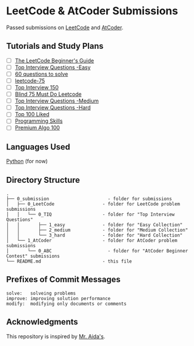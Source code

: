 # LeetCode & AtCoder Submissions
Passed submissions on [LeetCode](https://leetcode.com/) and [AtCoder](https://atcoder.jp/).

## Tutorials and Study Plans
 - [ ] [The LeetCode Beginner's Guide](https://leetcode.com/explore/featured/card/the-leetcode-beginners-guide/)
 - [ ] [Top Interview Questions -Easy](https://leetcode.com/explore/featured/card/top-interview-questions-easy/)
 - [ ] [60 questions to solve](https://leetcode.com/list/xo2bgr0r/)
 - [ ] [leetcode-75](https://leetcode.com/studyplan/leetcode-75/)
 - [ ] [Top Interview 150](https://leetcode.com/studyplan/top-interview-150/)
 - [ ] [Blind 75 Must Do Leetcode](https://leetcode.com/problem-list/xi4ci4ig/)
 - [ ] [Top Interview Questions -Medium](https://leetcode.com/explore/featured/card/top-interview-questions-medium/)
 - [ ] [Top Interview Questions -Hard](https://leetcode.com/explore/featured/card/top-interview-questions-hard/)
 - [ ] [Top 100 Liked](https://leetcode.com/studyplan/top-100-liked/)
 - [ ] [Programming Skills](https://leetcode.com/studyplan/programming-skills/)
 - [ ] [Premium Algo 100](https://leetcode.com/studyplan/premium-algo-100/)

## Languages Used
[Python](https://www.python.org/) (for now)

## Directory Structure
```
.
├── 0_submission                      - folder for submissions
│   ├── 0_LeetCode                  - folder for LeetCode problem submissions
│   │   └── 0_TIQ                   - folder for "Top Interview Questions"
│   │       ├── 1_easy              - folder for "Easy Collection"
│   │       ├── 2_medium            - folder for "Medium Collection"
│   │       └── 3_hard              - folder for "Hard Collection"
│   └── 1_AtCoder                   - folder for AtCoder problem submissions
│       └── 0_ABC                     - folder for "AtCoder Beginner Contest" submissions
└── README.md                       - this file
```

## Prefixes of Commit Messages
```
solve:   solveing problems
improve: improving solution performance
modify:  modifying only documents or comments
```

## Acknowledgments
This repository is inspired by [Mr. Aida's](https://github.com/a1da4/leetcode?tab=readme-ov-file).